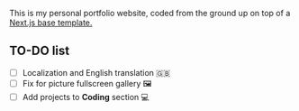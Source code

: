 This is my personal portfolio website, coded from the ground up on top of a [Next.js base template.](https://nextjs.org/docs)

## TO-DO list
- [ ] Localization and English translation 🇬🇧
- [ ] Fix for picture fullscreen gallery 🖼️
- [ ] Add projects to **Coding** section 💻
